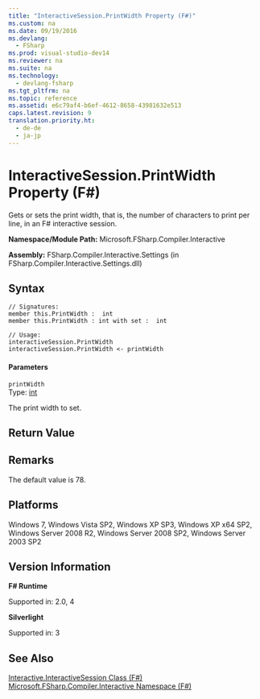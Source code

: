 ```yaml
---
title: "InteractiveSession.PrintWidth Property (F#)"
ms.custom: na
ms.date: 09/19/2016
ms.devlang: 
  - FSharp
ms.prod: visual-studio-dev14
ms.reviewer: na
ms.suite: na
ms.technology: 
  - devlang-fsharp
ms.tgt_pltfrm: na
ms.topic: reference
ms.assetid: e6c79af4-b6ef-4612-8658-43981632e513
caps.latest.revision: 9
translation.priority.ht: 
  - de-de
  - ja-jp
---
```

# InteractiveSession.PrintWidth Property (F#)
Gets or sets the print width, that is, the number of characters to print per line, in an F# interactive session.  
  
 **Namespace/Module Path:** Microsoft.FSharp.Compiler.Interactive  
  
 **Assembly:** FSharp.Compiler.Interactive.Settings (in FSharp.Compiler.Interactive.Settings.dll)  
  
## Syntax  
  
```  
// Signatures:  
member this.PrintWidth :  int  
member this.PrintWidth : int with set :  int  
  
// Usage:  
interactiveSession.PrintWidth  
interactiveSession.PrintWidth <- printWidth  
```  
  
#### Parameters  
 `printWidth`  
 Type: [int](../vs140/Core.int-Type-Abbreviation--F#-.md)  
  
 The print width to set.  
  
## Return Value  
  
## Remarks  
 The default value is 78.  
  
## Platforms  
 Windows 7, Windows Vista SP2, Windows XP SP3, Windows XP x64 SP2, Windows Server 2008 R2, Windows Server 2008 SP2, Windows Server 2003 SP2  
  
## Version Information  
 **F# Runtime**  
  
 Supported in: 2.0, 4  
  
 **Silverlight**  
  
 Supported in: 3  
  
## See Also  
 [Interactive.InteractiveSession Class (F#)](../vs140/Interactive.InteractiveSession-Class--F#-.md)   
 [Microsoft.FSharp.Compiler.Interactive Namespace (F#)](../vs140/Microsoft.FSharp.Compiler.Interactive-Namespace--F#-.md)
